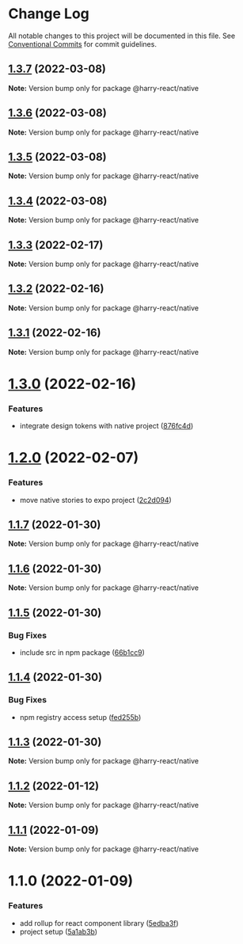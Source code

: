 # Change Log

All notable changes to this project will be documented in this file.
See [Conventional Commits](https://conventionalcommits.org) for commit guidelines.

## [1.3.7](https://github.com/harry524483/harry-react/compare/@harry-react/native@1.3.3...@harry-react/native@1.3.7) (2022-03-08)

**Note:** Version bump only for package @harry-react/native





## [1.3.6](https://github.com/harry524483/harry-react/compare/@harry-react/native@1.3.3...@harry-react/native@1.3.6) (2022-03-08)

**Note:** Version bump only for package @harry-react/native





## [1.3.5](https://github.com/harry524483/harry-react/compare/@harry-react/native@1.3.3...@harry-react/native@1.3.5) (2022-03-08)

**Note:** Version bump only for package @harry-react/native





## [1.3.4](https://github.com/harry524483/harry-react/compare/@harry-react/native@1.3.3...@harry-react/native@1.3.4) (2022-03-08)

**Note:** Version bump only for package @harry-react/native





## [1.3.3](https://github.com/harry524483/harry-react/compare/@harry-react/native@1.3.2...@harry-react/native@1.3.3) (2022-02-17)

**Note:** Version bump only for package @harry-react/native





## [1.3.2](https://github.com/harry524483/harry-react/compare/@harry-react/native@1.3.1...@harry-react/native@1.3.2) (2022-02-16)

**Note:** Version bump only for package @harry-react/native





## [1.3.1](https://github.com/harry524483/harry-react/compare/@harry-react/native@1.3.0...@harry-react/native@1.3.1) (2022-02-16)

**Note:** Version bump only for package @harry-react/native





# [1.3.0](https://github.com/harry524483/harry-react/compare/@harry-react/native@1.2.0...@harry-react/native@1.3.0) (2022-02-16)


### Features

* integrate design tokens with native project ([876fc4d](https://github.com/harry524483/harry-react/commit/876fc4d5f97a697d90032040f4f6169326f1a5fa))





# [1.2.0](https://github.com/harry524483/harry-react/compare/@harry-react/native@1.1.7...@harry-react/native@1.2.0) (2022-02-07)


### Features

* move native stories to expo project ([2c2d094](https://github.com/harry524483/harry-react/commit/2c2d0946d7caac97bc88be2341ca3ab8beca9c1d))





## [1.1.7](https://github.com/harry524483/harry-react/compare/@harry-react/native@1.1.6...@harry-react/native@1.1.7) (2022-01-30)

**Note:** Version bump only for package @harry-react/native





## [1.1.6](https://github.com/harry524483/harry-react/compare/@harry-react/native@1.1.5...@harry-react/native@1.1.6) (2022-01-30)

**Note:** Version bump only for package @harry-react/native





## [1.1.5](https://github.com/harry524483/harry-react/compare/@harry-react/native@1.1.4...@harry-react/native@1.1.5) (2022-01-30)


### Bug Fixes

* include src in npm package ([66b1cc9](https://github.com/harry524483/harry-react/commit/66b1cc969c4dd49f06896b3e5ba04048601ed6b2))





## [1.1.4](https://github.com/harry524483/harry-react/compare/@harry-react/native@1.1.3...@harry-react/native@1.1.4) (2022-01-30)


### Bug Fixes

* npm registry access setup ([fed255b](https://github.com/harry524483/harry-react/commit/fed255b00703868af5b924e5d33920ed3f5a9474))





## [1.1.3](https://github.com/harry524483/harry-react/compare/@harry-react/native@1.1.2...@harry-react/native@1.1.3) (2022-01-30)

**Note:** Version bump only for package @harry-react/native





## [1.1.2](https://github.com/harry524483/harry-react/compare/@harry-react/native@1.1.1...@harry-react/native@1.1.2) (2022-01-12)

**Note:** Version bump only for package @harry-react/native





## [1.1.1](https://github.com/harry524483/harry-react/compare/@harry-react/native@1.1.0...@harry-react/native@1.1.1) (2022-01-09)

**Note:** Version bump only for package @harry-react/native





# 1.1.0 (2022-01-09)


### Features

* add rollup for react component library ([5edba3f](https://github.com/harry524483/harry-react/commit/5edba3fc476f231d7cae8f9184b65ef99b01c88c))
* project setup ([5a1ab3b](https://github.com/harry524483/harry-react/commit/5a1ab3bf9f5a93bc245080dbbe430d82e6debdc5))
